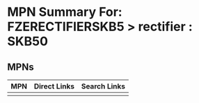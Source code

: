 



# MPN Summary For: FZERECTIFIERSKB5 > rectifier : SKB50

## MPNs
  

|MPN|Direct Links|Search Links|
| :--- | :--- | :--- |
||||
